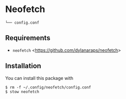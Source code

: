 # Neofetch
    └── config.conf

## Requirements
- `neofetch` <<https://github.com/dylanaraps/neofetch>>

## Installation
You can install this package with

    $ rm -f ~/.config/neofetch/config.conf
    $ stow neofetch
